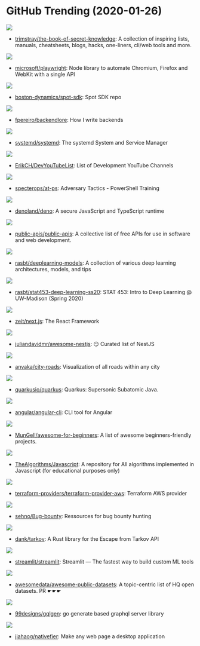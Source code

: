 # GitHub Trending (2020-01-26)

![](https://img.shields.io/badge/none-New%201-green?style=flat-square&logo=appveyor)
- [trimstray/the-book-of-secret-knowledge](https://github.com/trimstray/the-book-of-secret-knowledge): A collection of inspiring lists, manuals, cheatsheets, blogs, hacks, one-liners, cli/web tools and more.

![](https://img.shields.io/badge/JavaScript-New%201-green?style=flat-square&logo=appveyor)
- [microsoft/playwright](https://github.com/microsoft/playwright): Node library to automate Chromium, Firefox and WebKit with a single API

![](https://img.shields.io/badge/HTML-New%2084-green?style=flat-square&logo=appveyor)
- [boston-dynamics/spot-sdk](https://github.com/boston-dynamics/spot-sdk): Spot SDK repo

![](https://img.shields.io/badge/none-New%20390-green?style=flat-square&logo=appveyor)
- [fpereiro/backendlore](https://github.com/fpereiro/backendlore): How I write backends

![](https://img.shields.io/badge/C-New%2038-green?style=flat-square&logo=appveyor)
- [systemd/systemd](https://github.com/systemd/systemd): The systemd System and Service Manager

![](https://img.shields.io/badge/none-New%2097-green?style=flat-square&logo=appveyor)
- [ErikCH/DevYouTubeList](https://github.com/ErikCH/DevYouTubeList): List of Development YouTube Channels

![](https://img.shields.io/badge/PowerShell-New%2075-green?style=flat-square&logo=appveyor)
- [specterops/at-ps](https://github.com/specterops/at-ps): Adversary Tactics - PowerShell Training

![](https://img.shields.io/badge/TypeScript-New%20339-green?style=flat-square&logo=appveyor)
- [denoland/deno](https://github.com/denoland/deno): A secure JavaScript and TypeScript runtime

![](https://img.shields.io/badge/Python-New%20110-green?style=flat-square&logo=appveyor)
- [public-apis/public-apis](https://github.com/public-apis/public-apis): A collective list of free APIs for use in software and web development.

![](https://img.shields.io/badge/Jupyter%20Notebook-New%2032-green?style=flat-square&logo=appveyor)
- [rasbt/deeplearning-models](https://github.com/rasbt/deeplearning-models): A collection of various deep learning architectures, models, and tips

![](https://img.shields.io/badge/TeX-New%2023-green?style=flat-square&logo=appveyor)
- [rasbt/stat453-deep-learning-ss20](https://github.com/rasbt/stat453-deep-learning-ss20): STAT 453: Intro to Deep Learning @ UW-Madison (Spring 2020)

![](https://img.shields.io/badge/JavaScript-New%2044-green?style=flat-square&logo=appveyor)
- [zeit/next.js](https://github.com/zeit/next.js): The React Framework

![](https://img.shields.io/badge/none-New%2012-green?style=flat-square&logo=appveyor)
- [juliandavidmr/awesome-nestjs](https://github.com/juliandavidmr/awesome-nestjs): 😏 Curated list of NestJS

![](https://img.shields.io/badge/JavaScript-New%20143-green?style=flat-square&logo=appveyor)
- [anvaka/city-roads](https://github.com/anvaka/city-roads): Visualization of all roads within any city

![](https://img.shields.io/badge/Java-New%2014-green?style=flat-square&logo=appveyor)
- [quarkusio/quarkus](https://github.com/quarkusio/quarkus): Quarkus: Supersonic Subatomic Java.

![](https://img.shields.io/badge/TypeScript-New%206-green?style=flat-square&logo=appveyor)
- [angular/angular-cli](https://github.com/angular/angular-cli): CLI tool for Angular

![](https://img.shields.io/badge/none-New%2045-green?style=flat-square&logo=appveyor)
- [MunGell/awesome-for-beginners](https://github.com/MunGell/awesome-for-beginners): A list of awesome beginners-friendly projects.

![](https://img.shields.io/badge/JavaScript-New%2037-green?style=flat-square&logo=appveyor)
- [TheAlgorithms/Javascript](https://github.com/TheAlgorithms/Javascript): A repository for All algorithms implemented in Javascript (for educational purposes only)

![](https://img.shields.io/badge/Go-New%2010-green?style=flat-square&logo=appveyor)
- [terraform-providers/terraform-provider-aws](https://github.com/terraform-providers/terraform-provider-aws): Terraform AWS provider

![](https://img.shields.io/badge/none-New%2018-green?style=flat-square&logo=appveyor)
- [sehno/Bug-bounty](https://github.com/sehno/Bug-bounty): Ressources for bug bounty hunting

![](https://img.shields.io/badge/Rust-New%207-green?style=flat-square&logo=appveyor)
- [dank/tarkov](https://github.com/dank/tarkov): A Rust library for the Escape from Tarkov API

![](https://img.shields.io/badge/Python-New%2021-green?style=flat-square&logo=appveyor)
- [streamlit/streamlit](https://github.com/streamlit/streamlit): Streamlit — The fastest way to build custom ML tools

![](https://img.shields.io/badge/none-New%2043-green?style=flat-square&logo=appveyor)
- [awesomedata/awesome-public-datasets](https://github.com/awesomedata/awesome-public-datasets): A topic-centric list of HQ open datasets. PR ☛☛☛

![](https://img.shields.io/badge/Go-New%2017-green?style=flat-square&logo=appveyor)
- [99designs/gqlgen](https://github.com/99designs/gqlgen): go generate based graphql server library

![](https://img.shields.io/badge/JavaScript-New%2043-green?style=flat-square&logo=appveyor)
- [jiahaog/nativefier](https://github.com/jiahaog/nativefier): Make any web page a desktop application

